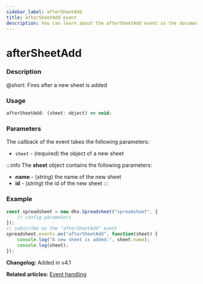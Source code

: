 ```yaml
---
sidebar_label: afterSheetAdd
title: afterSheetAdd event
description: You can learn about the afterSheetAdd event in the documentation of the DHTMLX JavaScript Spreadsheet library. Browse developer guides and API reference, try out code examples and live demos, and download a free 30-day evaluation version of DHTMLX Spreadsheet.
---
```


# afterSheetAdd

### Description

@short: Fires after a new sheet is added

### Usage

~~~jsx
afterSheetAdd: (sheet: object) => void;
~~~

### Parameters

The callback of the event takes the following parameters:

- `sheet` - (required) the object of a new sheet

:::info
The **sheet** object contains the following parameters:

- **name** - (*string*) the name of the new sheet
- **id** - (*string*) the id of the new sheet
:::

### Example

~~~jsx {5-8}
const spreadsheet = new dhx.Spreadsheet("spreadsheet", {
    // config parameters
});
// subscribe on the "afterSheetAdd" event
spreadsheet.events.on("afterSheetAdd", function(sheet) {
    console.log("A new sheet is added:", sheet.name);
    console.log(sheet);
});
~~~

**Changelog:** Added in v4.1

**Related articles:** [Event handling](handling_events.md)